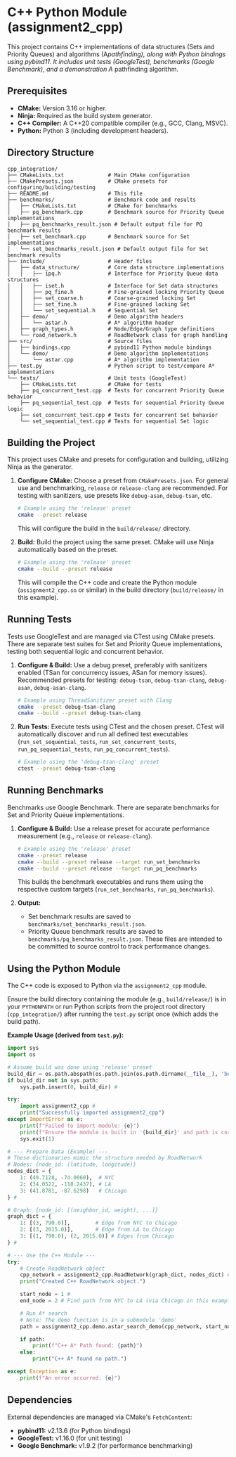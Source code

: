 # C++ Python Module (assignment2_cpp)

This project contains C++ implementations of data structures (Sets and Priority Queues) and algorithms (A*pathfinding), along with Python bindings using pybind11. It includes unit tests (GoogleTest), benchmarks (Google Benchmark), and a demonstration A* pathfinding algorithm.

## Prerequisites

* **CMake:** Version 3.16 or higher.
* **Ninja:** Required as the build system generator.
* **C++ Compiler:** A C++20 compatible compiler (e.g., GCC, Clang, MSVC).
* **Python:** Python 3 (including development headers).

## Directory Structure

```
cpp_integration/
├── CMakeLists.txt              # Main CMake configuration
├── CMakePresets.json           # CMake presets for configuring/building/testing
├── README.md                   # This file
├── benchmarks/                 # Benchmark code and results
│   ├── CMakeLists.txt          # CMake for benchmarks
│   ├── pq_benchmark.cpp        # Benchmark source for Priority Queue implementations
│   ├── pq_benchmarks_result.json # Default output file for PQ benchmark results
│   ├── set_benchmark.cpp       # Benchmark source for Set implementations
│   └── set_benchmarks_result.json # Default output file for Set benchmark results
├── include/                    # Header files
│   ├── data_structure/         # Core data structure implementations
│   │   ├── ipq.h               # Interface for Priority Queue data structures
│   │   ├── iset.h              # Interface for Set data structures
│   │   ├── pq_fine.h           # Fine-grained locking Priority Queue
│   │   ├── set_coarse.h        # Coarse-grained locking Set
│   │   ├── set_fine.h          # Fine-grained locking Set
│   │   └── set_sequential.h    # Sequential Set
│   ├── demo/                   # Demo algorithm headers
│   │   └── astar.h             # A* algorithm header
│   ├── graph_types.h           # Node/Edge/Graph type definitions
│   └── road_network.h          # RoadNetwork class for graph handling
├── src/                        # Source files
│   ├── bindings.cpp            # pybind11 Python module bindings
│   └── demo/                   # Demo algorithm implementations
│       └── astar.cpp           # A* algorithm implementation
├── test.py                     # Python script to test/compare A* implementations
└── tests/                      # Unit tests (GoogleTest)
    ├── CMakeLists.txt          # CMake for tests
    ├── pq_concurrent_test.cpp  # Tests for concurrent Priority Queue behavior
    ├── pq_sequential_test.cpp  # Tests for sequential Priority Queue logic
    ├── set_concurrent_test.cpp # Tests for concurrent Set behavior
    └── set_sequential_test.cpp # Tests for sequential Set logic
```

## Building the Project

This project uses CMake and presets for configuration and building, utilizing Ninja as the generator.

1. **Configure CMake:**
    Choose a preset from `CMakePresets.json`. For general use and benchmarking, `release` or `release-clang` are recommended. For testing with sanitizers, use presets like `debug-asan`, `debug-tsan`, etc.

    ```bash
    # Example using the 'release' preset
    cmake --preset release
    ```

    This will configure the build in the `build/release/` directory.

2. **Build:**
    Build the project using the same preset. CMake will use Ninja automatically based on the preset.

    ```bash
    # Example using the 'release' preset
    cmake --build --preset release
    ```

    This will compile the C++ code and create the Python module (`assignment2_cpp.so` or similar) in the build directory (`build/release/` in this example).

## Running Tests

Tests use GoogleTest and are managed via CTest using CMake presets. There are separate test suites for Set and Priority Queue implementations, testing both sequential logic and concurrent behavior.

1. **Configure & Build:** Use a debug preset, preferably with sanitizers enabled (TSan for concurrency issues, ASan for memory issues). Recommended presets for testing: `debug-tsan`, `debug-tsan-clang`, `debug-asan`, `debug-asan-clang`.

    ```bash
    # Example using ThreadSanitizer preset with Clang
    cmake --preset debug-tsan-clang
    cmake --build --preset debug-tsan-clang
    ```

2. **Run Tests:** Execute tests using CTest and the chosen preset. CTest will automatically discover and run all defined test executables (`run_set_sequential_tests`, `run_set_concurrent_tests`, `run_pq_sequential_tests`, `run_pq_concurrent_tests`).

    ```bash
    # Example using the 'debug-tsan-clang' preset
    ctest --preset debug-tsan-clang
    ```

## Running Benchmarks

Benchmarks use Google Benchmark. There are separate benchmarks for Set and Priority Queue implementations.

1. **Configure & Build:** Use a release preset for accurate performance measurement (e.g., `release` or `release-clang`).

    ```bash
    # Example using the 'release' preset
    cmake --preset release
    cmake --build --preset release --target run_set_benchmarks
    cmake --build --preset release --target run_pq_benchmarks
    ```

    This builds the benchmark executables and runs them using the respective custom targets (`run_set_benchmarks`, `run_pq_benchmarks`).

2. **Output:**

    * Set benchmark results are saved to `benchmarks/set_benchmarks_result.json`.
    * Priority Queue benchmark results are saved to `benchmarks/pq_benchmarks_result.json`.
        These files are intended to be committed to source control to track performance changes.

## Using the Python Module

The C++ code is exposed to Python via the `assignment2_cpp` module.

Ensure the build directory containing the module (e.g., `build/release/`) is in your `PYTHONPATH` or run Python scripts from the project root directory (`cpp_integration/`) after running the `test.py` script once (which adds the build path).

**Example Usage (derived from `test.py`):**

```python
import sys
import os

# Assume build was done using 'release' preset
build_dir = os.path.abspath(os.path.join(os.path.dirname(__file__), 'build', 'release'))
if build_dir not in sys.path:
    sys.path.insert(0, build_dir) #

try:
    import assignment2_cpp #
    print("Successfully imported assignment2_cpp")
except ImportError as e:
    print(f"Failed to import module: {e}")
    print(f"Ensure the module is built in '{build_dir}' and path is correct.")
    sys.exit(1)

# --- Prepare Data (Example) ---
# These dictionaries mimic the structure needed by RoadNetwork
# Nodes: {node_id: (latitude, longitude)}
nodes_dict = {
    1: (40.7128, -74.0060),  # NYC
    2: (34.0522, -118.2437), # LA
    3: (41.8781, -87.6298)   # Chicago
} #

# Graph: {node_id: [(neighbor_id, weight), ...]}
graph_dict = {
    1: [(3, 790.0)],        # Edge from NYC to Chicago
    2: [(3, 2015.0)],       # Edge from LA to Chicago
    3: [(1, 790.0), (2, 2015.0)] # Edges from Chicago
} #

# --- Use the C++ Module ---
try:
    # Create RoadNetwork object
    cpp_network = assignment2_cpp.RoadNetwork(graph_dict, nodes_dict) #
    print("Created C++ RoadNetwork object.")

    start_node = 1 #
    end_node = 2 # Find path from NYC to LA (via Chicago in this example)

    # Run A* search
    # Note: The demo function is in a submodule 'demo'
    path = assignment2_cpp.demo.astar_search_demo(cpp_network, start_node, end_node) #

    if path:
        print(f"C++ A* Path found: {path}")
    else:
        print("C++ A* found no path.")

except Exception as e:
    print(f"An error occurred: {e}")
```

## Dependencies

External dependencies are managed via CMake's `FetchContent`:

* **pybind11:** v2.13.6 (for Python bindings)
* **GoogleTest:** v1.16.0 (for unit testing)
* **Google Benchmark:** v1.9.2 (for performance benchmarking)
